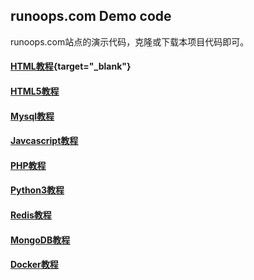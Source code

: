 ## runoops.com Demo code
runoops.com站点的演示代码，克隆或下载本项目代码即可。

#### [HTML教程](http://runoops.com/htmltutorial.html?_blank){target="_blank"}
#### [HTML5教程](http://runoops.com/h5intro.html?_blank)
#### [Mysql教程](http://runoops.com/mysqltutorial.html?_blank)
#### [Javcascript教程](http://runoops.com/jsoperation.html?_blank)
#### [PHP教程](http://runoops.com/phptutorial.html?_blank)
#### [Python3教程](http://runoops.com/python3-tutorial.html?_blank)
#### [Redis教程](http://runoops.com/redis-tutorial.html?_blank)
#### [MongoDB教程](http://runoops.com/mongodb.html?_blank)
#### [Docker教程](http://runoops.com/dockermanunal.html?_blank)
